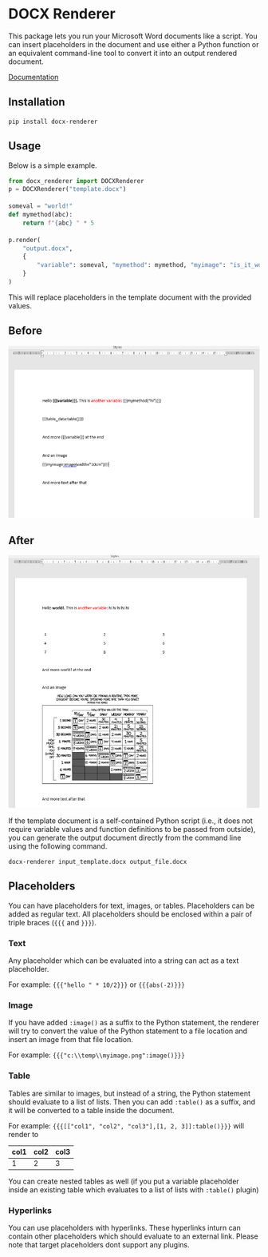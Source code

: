 # DOCX Renderer

This package lets you run your Microsoft Word documents like a script.
You can insert placeholders in the document and use either a Python function
or an equivalent command-line tool to convert it into an output rendered document.

[Documentation](https://docx-renderer.readthedocs.io/en)

## Installation
```console
pip install docx-renderer
```

## Usage
Below is a simple example.

```python
from docx_renderer import DOCXRenderer
p = DOCXRenderer("template.docx")

someval = "world!"
def mymethod(abc):
    return f"{abc} " * 5

p.render(
    "output.docx", 
    {
        "variable": someval, "mymethod": mymethod, "myimage": "is_it_worth.png"
    }
)
```

This will replace placeholders in the template document with the provided values.

## Before

![Before](./docs/_src/_static/before.png)

## After

![After](./docs/_src/_static/after.png)

If the template document is a self-contained Python script (i.e., it does not require
variable values and function definitions to be passed from outside), you can
generate the output document directly from the command line using the following
command.

```console
docx-renderer input_template.docx output_file.docx
```

## Placeholders
You can have placeholders for text, images, or tables. Placeholders can be added
as regular text. All placeholders should be enclosed within a pair
of triple braces (`{{{` and `}}}`).

### Text
Any placeholder which can be evaluated into a string can act as a text placeholder.

For example: `{{{"hello " * 10/2}}}` or `{{{abs(-2)}}}`

### Image
If you have added `:image()` as a suffix to the Python statement, the renderer will
try to convert the value of the Python statement to a file location and insert an
image from that file location.

For example: `{{{"c:\\temp\\myimage.png":image()}}}`

### Table
Tables are similar to images, but instead of a string, the Python
statement should evaluate to a list of lists. Then you can add `:table()` as a
suffix, and it will be converted to a table inside the document.

For example: `{{{[["col1", "col2", "col3"],[1, 2, 3]]:table()}}}` will render to

|col1 | col2 | col3|
|-----|------|-----|
|1    |2     |3    |

You can create nested tables as well (if you put a variable placeholder inside
an existing table which evaluates to a list of lists with `:table()` plugin)

### Hyperlinks
You can use placeholders with hyperlinks. These hyperlinks inturn can contain other
placeholders which should evaluate to an external link. Please note that target
placeholders dont support any plugins.
